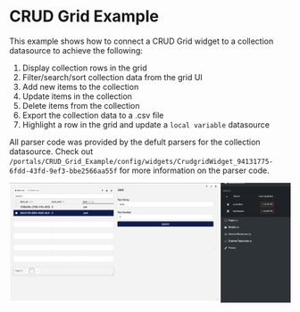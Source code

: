 # CRUD Grid Example

This example shows how to connect a CRUD Grid widget to a collection datasource to achieve the following:

1. Display collection rows in the grid
2. Filter/search/sort collection data from the grid UI
3. Add new items to the collection
4. Update items in the collection
5. Delete items from the collection
6. Export the collection data to a .csv file
7. Highlight a row in the grid and update a `local variable` datasource

All parser code was provided by the defult parsers for the collection datasource. Check out `/portals/CRUD_Grid_Example/config/widgets/CrudgridWidget_94131775-6fdd-43fd-9ef3-bbe2566aa55f` for more information on the parser code.

![](img/portalScreenshot.png)
